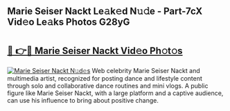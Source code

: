 ## Marie Seiser Nackt Le𝚊k𝚎d N𝚞𝚍e - Part-7cX Vid𝚎o Le𝚊ks Photos G28yG

# <h2><a href="http://fb3j4pz.evod.top/?m=Marie+Seiser+Nackt">🔗 👉🔴 Marie Seiser Nackt Vid𝚎o Ph𝚘t𝚘s</a></h2>

[![Marie Seiser Nackt N𝚞d𝚎s](https://i.imgur.com/8V9OHl7.gif)](http://fb3j4pz.evod.top/?m=Marie+Seiser+Nackt)
Web celebrity Marie Seiser Nackt and multimedia artist, recognized for posting dance and lifestyle content through solo and collaborative dance routines and mini vlogs. A public figure like Marie Seiser Nackt, with a large platform and a captive audience, can use his influence to bring about positive change. 
